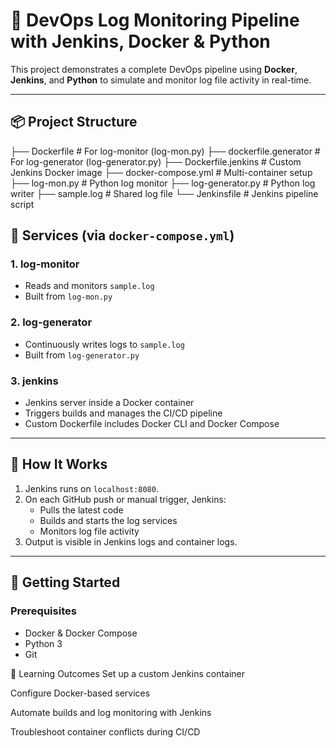 # 🚀 DevOps Log Monitoring Pipeline with Jenkins, Docker & Python

This project demonstrates a complete DevOps pipeline using **Docker**, **Jenkins**, and **Python** to simulate and monitor log file activity in real-time.

---

## 📦 Project Structure
├── Dockerfile # For log-monitor (log-mon.py)
├── dockerfile.generator # For log-generator (log-generator.py)
├── Dockerfile.jenkins # Custom Jenkins Docker image
├── docker-compose.yml # Multi-container setup
├── log-mon.py # Python log monitor
├── log-generator.py # Python log writer
├── sample.log # Shared log file
└── Jenkinsfile # Jenkins pipeline script

## 🔧 Services (via `docker-compose.yml`)

### 1. **log-monitor**
- Reads and monitors `sample.log`
- Built from `log-mon.py`

### 2. **log-generator**
- Continuously writes logs to `sample.log`
- Built from `log-generator.py`

### 3. **jenkins**
- Jenkins server inside a Docker container
- Triggers builds and manages the CI/CD pipeline
- Custom Dockerfile includes Docker CLI and Docker Compose

---

## 🧪 How It Works

1. Jenkins runs on `localhost:8080`.
2. On each GitHub push or manual trigger, Jenkins:
   - Pulls the latest code
   - Builds and starts the log services
   - Monitors log file activity
3. Output is visible in Jenkins logs and container logs.

---

## 🚀 Getting Started

### Prerequisites
- Docker & Docker Compose
- Python 3
- Git

🧠 Learning Outcomes
Set up a custom Jenkins container

Configure Docker-based services

Automate builds and log monitoring with Jenkins

Troubleshoot container conflicts during CI/CD
